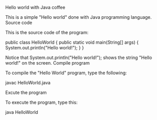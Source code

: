 Hello world with Java coffee

This is a simple "Hello world" done with Java programming language.
Source code

This is the source code of the program:

public class HelloWorld {
  public static void main(String[] args) {
    System.out.println("Hello world!");
  }
}

Notice that System.out.println("Hello world!"); shows the string "Hello world!" on the screen.
Compile program

To compile the "Hello World" program, type the following:

javac HelloWorld.java

Excute the program

To execute the program, type this:

java HelloWorld
